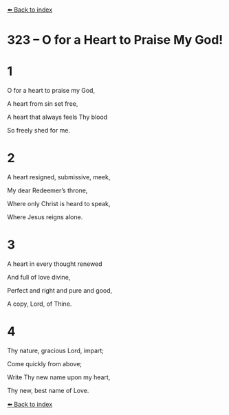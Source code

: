 [⬅️ Back to index](../README.md)

# 323 – O for a Heart to Praise My God!





# 1

O for a heart to praise my God,

A heart from sin set free,

A heart that always feels Thy blood

So freely shed for me.



# 2

A heart resigned, submissive, meek,

My dear Redeemer’s throne,

Where only Christ is heard to speak,

Where Jesus reigns alone.



# 3

A heart in every thought renewed

And full of love divine,

Perfect and right and pure and good,

A copy, Lord, of Thine.



# 4

Thy nature, gracious Lord, impart;

Come quickly from above;

Write Thy new name upon my heart,

Thy new, best name of Love.

[⬅️ Back to index](../README.md)

